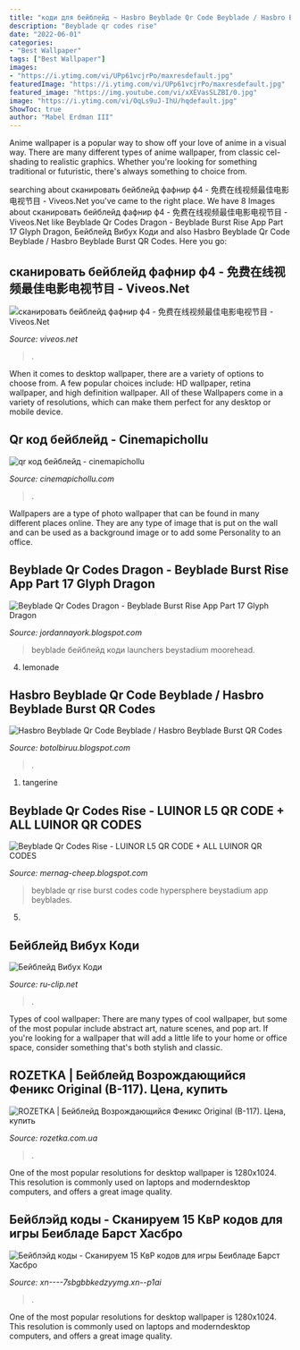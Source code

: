 ```yaml
---
title: "коди для бейблейд ~ Hasbro Beyblade Qr Code Beyblade / Hasbro Beyblade Burst Qr Codes"
description: "Beyblade qr codes rise"
date: "2022-06-01"
categories:
- "Best Wallpaper"
tags: ["Best Wallpaper"]
images:
- "https://i.ytimg.com/vi/UPp61vcjrPo/maxresdefault.jpg"
featuredImage: "https://i.ytimg.com/vi/UPp61vcjrPo/maxresdefault.jpg"
featured_image: "https://img.youtube.com/vi/xXEVasSLZBI/0.jpg"
image: "https://i.ytimg.com/vi/OqLs9uJ-IhU/hqdefault.jpg"
ShowToc: true
author: "Mabel Erdman III"
---
```



Anime wallpaper is a popular way to show off your love of anime in a visual way. There are many different types of anime wallpaper, from classic cel-shading to realistic graphics. Whether you're looking for something traditional or futuristic, there's always something to choice from.

	

		
searching about сканировать бейблейд фафнир ф4 - 免费在线视频最佳电影电视节目 - Viveos.Net you've came to the right place. We have 8 Images about сканировать бейблейд фафнир ф4 - 免费在线视频最佳电影电视节目 - Viveos.Net like Beyblade Qr Codes Dragon - Beyblade Burst Rise App Part 17 Glyph Dragon, Бейблейд Вибух Коди and also Hasbro Beyblade Qr Code Beyblade / Hasbro Beyblade Burst QR Codes. Here you go:
		
    
## сканировать бейблейд фафнир ф4 - 免费在线视频最佳电影电视节目 - Viveos.Net

<img loading=lazy src="https://i.ytimg.com/vi/d8fyVsthWpU/mqdefault.jpg" onerror="this.onerror=null;this.src='https://tse2.mm.bing.net/th?id=OIP.kC-ZsxOg6du1EYdZHVCvMAAAAA&amp;pid=15.1';" alt="сканировать бейблейд фафнир ф4 - 免费在线视频最佳电影电视节目 - Viveos.Net">

_Source: viveos.net_

>. 

	

When it comes to desktop wallpaper, there are a variety of options to choose from. A few popular choices include: HD wallpaper, retina wallpaper, and high definition wallpaper. All of these Wallpapers come in a variety of resolutions, which can make them perfect for any desktop or mobile device. 

    
## Qr код бейблейд - Cinemapichollu

<img loading=lazy src="https://i.ytimg.com/vi/OqLs9uJ-IhU/hqdefault.jpg" onerror="this.onerror=null;this.src='https://tse4.mm.bing.net/th?id=OIP.oRmLWIBzIis2unId4iAoZQHaFj&amp;pid=15.1';" alt="qr код бейблейд - cinemapichollu">

_Source: cinemapichollu.com_

>. 

	



Wallpapers are a type of photo wallpaper that can be found in many different places online. They are any type of image that is put on the wall and can be used as a background image or to add some Personality to an office.

    
## Beyblade Qr Codes Dragon - Beyblade Burst Rise App Part 17 Glyph Dragon

<img loading=lazy src="https://i.ytimg.com/vi/UPp61vcjrPo/maxresdefault.jpg" onerror="this.onerror=null;this.src='https://tse1.mm.bing.net/th?id=OIP.A0Irhb9Av-0kOEWRtHMHlAHaEK&amp;pid=15.1';" alt="Beyblade Qr Codes Dragon - Beyblade Burst Rise App Part 17 Glyph Dragon">

_Source: jordannayork.blogspot.com_

>beyblade бейблейд коди launchers beystadium moorehead. 

	

4. lemonade 

    
## Hasbro Beyblade Qr Code Beyblade / Hasbro Beyblade Burst QR Codes

<img loading=lazy src="https://i.ytimg.com/vi/ecrueO4QZ6E/maxresdefault.jpg" onerror="this.onerror=null;this.src='https://tse1.mm.bing.net/th?id=OIP.MeJTr_MhyubtFc8ZFTOLyAHaEK&amp;pid=15.1';" alt="Hasbro Beyblade Qr Code Beyblade / Hasbro Beyblade Burst QR Codes">

_Source: botolbiruu.blogspot.com_

>. 

	

1. tangerine 

    
## Beyblade Qr Codes Rise - LUINOR L5 QR CODE + ALL LUINOR QR CODES

<img loading=lazy src="https://i.ytimg.com/vi/zDLneondpRc/maxresdefault.jpg" onerror="this.onerror=null;this.src='https://tse2.mm.bing.net/th?id=OIP.FgneQiW2XBdfBepJEptBsQHaEK&amp;pid=15.1';" alt="Beyblade Qr Codes Rise - LUINOR L5 QR CODE + ALL LUINOR QR CODES">

_Source: mernag-cheep.blogspot.com_

>beyblade qr rise burst codes code hypersphere beystadium app beyblades. 

	

5.

    
## Бейблейд Вибух Коди

<img loading=lazy src="https://i.ytimg.com/vi/oUihj6o5wdM/mqdefault.jpg" onerror="this.onerror=null;this.src='https://tse1.mm.bing.net/th?id=OIP.sD9Kbi50yvOz1FiNHN1AFgAAAA&amp;pid=15.1';" alt="Бейблейд Вибух Коди">

_Source: ru-clip.net_

>. 

	

Types of cool wallpaper:
There are many types of cool wallpaper, but some of the most popular include abstract art, nature scenes, and pop art. If you're looking for a wallpaper that will add a little life to your home or office space, consider something that's both stylish and classic.

    
## ROZETKA | Бейблейд Возрождающийся Феникс Original (B-117). Цена, купить

<img loading=lazy src="https://i1.rozetka.ua/goods/12782579/73920795_images_12782579431.jpg" onerror="this.onerror=null;this.src='https://tse4.mm.bing.net/th?id=OIP.pcEFdHqsS6uC5lMbbDE6IwAAAA&amp;pid=15.1';" alt="ROZETKA | Бейблейд Возрождающийся Феникс Original (B-117). Цена, купить">

_Source: rozetka.com.ua_

>. 

	

One of the most popular resolutions for desktop wallpaper is 1280x1024. This resolution is commonly used on laptops and moderndesktop computers, and offers a great image quality.

    
## Бейблэйд коды - Сканируем 15 КвР кодов для игры Беибладе Барст Хасбро

<img loading=lazy src="https://img.youtube.com/vi/xXEVasSLZBI/0.jpg" onerror="this.onerror=null;this.src='https://tse2.mm.bing.net/th?id=OIP.PteGFmrDJCfBWfBwXqEUBwHaFj&amp;pid=15.1';" alt="Бейблэйд коды - Сканируем 15 КвР кодов для игры Беибладе Барст Хасбро">

_Source: xn----7sbgbbkedzyymg.xn--p1ai_

>. 

	

One of the most popular resolutions for desktop wallpaper is 1280x1024. This resolution is commonly used on laptops and moderndesktop computers, and offers a great image quality.

